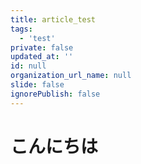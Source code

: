 ```yaml
---
title: article_test
tags:
  - 'test'
private: false
updated_at: ''
id: null
organization_url_name: null
slide: false
ignorePublish: false
---
```

# こんにちは
